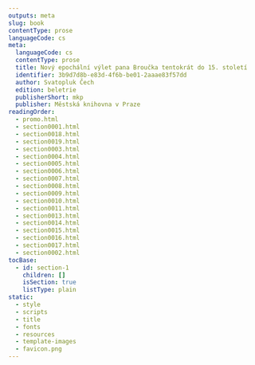 ```yaml
---
outputs: meta
slug: book
contentType: prose
languageCode: cs
meta:
  languageCode: cs
  contentType: prose
  title: Nový epochální výlet pana Broučka tentokrát do 15. století
  identifier: 3b9d7d8b-e83d-4f6b-be01-2aaae83f57dd
  author: Svatopluk Čech
  edition: beletrie
  publisherShort: mkp
  publisher: Městská knihovna v Praze
readingOrder:
  - promo.html
  - section0001.html
  - section0018.html
  - section0019.html
  - section0003.html
  - section0004.html
  - section0005.html
  - section0006.html
  - section0007.html
  - section0008.html
  - section0009.html
  - section0010.html
  - section0011.html
  - section0013.html
  - section0014.html
  - section0015.html
  - section0016.html
  - section0017.html
  - section0002.html
tocBase:
  - id: section-1
    children: []
    isSection: true
    listType: plain
static:
  - style
  - scripts
  - title
  - fonts
  - resources
  - template-images
  - favicon.png
---
```


